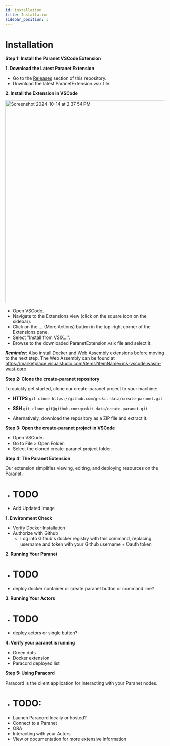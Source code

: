 ```yaml
---
id: installation 
title: Installation
sidebar_position: 3
---
```


# Installation

**Step 1: Install the Paranet VSCode Extension**

**1. Download the Latest Paranet Extension**
- Go to the [Releases](https://github.com/grokit-data/paranet/releases) section of this repository.
- Download the latest ParanetExtension.vsix file.

**2. Install the Extension in VSCode**

<img width="640" alt="Screenshot 2024-10-14 at 2 37 54 PM" src="https://github.com/user-attachments/assets/0f4c757c-79ed-4a07-9294-3381f4df9d80"/>

- Open VSCode.
- Navigate to the Extensions view (click on the square icon on the sidebar).
- Click on the ... (More Actions) button in the top-right corner of the Extensions pane.
- Select "Install from VSIX...".
- Browse to the downloaded ParanetExtension.vsix file and select it.

_**Reminder:**_ Also install Docker and Web Assembly extensions before moving to the next step. The Web Assembly can be found at https://marketplace.visualstudio.com/items?itemName=ms-vscode.wasm-wasi-core 

**Step 2: Clone the create-paranet repository**

To quickly get started, clone our create-paranet project to your machine:

- **HTTPS**
```git clone https://github.com/grokit-data/create-paranet.git```

- **SSH**
```git clone git@github.com:grokit-data/create-paranet.git```

- Alternatively, download the repository as a ZIP file and extract it.

**Step 3: Open the create-paranet project in VSCode**
- Open VSCode.
- Go to File > Open Folder.
- Select the cloned create-paranet project folder.

**Step 4: The Paranet Extension**

Our extension simplifies viewing, editing, and deploying resources on the Paranet.

- # TODO
- Add Updated Image

**1. Environment Check**
- Verify Docker Installation
- Authorize with Github
   - Log into Github's docker registry with this command, replacing username and token with your Github username + Oauth token

**2. Running Your Paranet**
- # TODO
- deploy docker container or create paranet button or command line?

**3. Running Your Actors**
- # TODO
- deploy actors or single button?

**4. Verify your paranet is running**
- Green dots
- Docker extension
- Paracord deployed list

**Step 5: Using Paracord**

Paracord is the client application for interacting with your Paranet nodes.
- # TODO:
- Launch Paracord locally or hosted?
- Connect to a Paranet
- ORA
- Interacting with your Actors
- View or documentation for more extensive information
